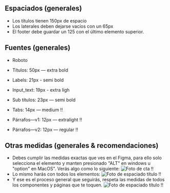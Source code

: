 ## Espaciados (generales)
- Los títulos tienen 150px de espacio
- Los laterales deben dejarse vacíos con un 65px
- El footer debe guardar un 125 con el último elemento superior.

## Fuentes (generales)
- Roboto
- Títulos: 50px — extra bold
- Labels: 21px - semi bold
- Input_text: 19px - extra ligh

- Sub títulos: 23px — semi bold
- Tabs: 14px — medium !!
- Párrafos—v1: 12px — extralight !!
- Párrafos—v2: 12px — regular !!

## Otras medidas (generales & recomendaciones)
- Debes cumplir las medidas exactas que ves en el Figma, para ello solo selecciona el elemento y manten presionado "ALT" en windows u "option" en MacOS". Verás algo como lo siguiente: 
![Foto de cta](./img/cta_button.png) !!
- Lo mismo harás con todos los elementos:
![Foto de espaciado título](./img/espacio_titulo.png) !!
- Y ese es el proceso general que seguirás, respeta las medidas de todos los componentes y páginas que te toquen.
![Foto de espaciado título](./img/perfil_stats_espaciado.png) !!